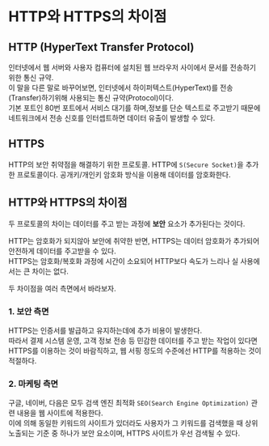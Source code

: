 # HTTP와 HTTPS의 차이점

## HTTP (HyperText Transfer Protocol)

인터넷에서 웹 서버와 사용자 컴퓨터에 설치된 웹 브라우저 사이에서 문서를 전송하기 위한 통신 규약. <br />
이 말을 다른 말로 바꾸어보면, 인터넷에서 하이퍼텍스트(HyperText)를 전송(Transfer)하기위해 사용되는 통신 규약(Protocol)이다. <br />
기본 포트인 80번 포트에서 서비스 대기를 하며,정보를 단순 텍스트로 주고받기 때문에 네트워크에서 전송 신호를 인터셉트하면 데이터 유출이 발생할 수 있다.

## HTTPS

HTTP의 보안 취약점을 해결하기 위한 프로토콜. HTTP에 `S(Secure Socket)`을 추가한 프로토콜이다. 공개키/개인키 암호화 방식을 이용해 데이터를 암호화한다.

## HTTP와 HTTPS의 차이점

두 프로토콜의 차이는 데이터를 주고 받는 과정에 **보안** 요소가 추가된다는 것이다.

HTTP는 암호화가 되지않아 보안에 취약한 반면, HTTPS는 데이터 암호화가 추가되어 안전하게 데이터를 주고받을 수 있다. <br />
HTTPS는 암호화/복호화 과정에 시간이 소요되어 HTTP보다 속도가 느리나 실 사용에서는 큰 차이는 없다.

두 차이점을 여러 측면에서 바라보자.

### 1. 보안 측면

HTTPS는 인증서를 발급하고 유지하는데에 추가 비용이 발생한다.<br />
따라서 결제 시스템 운영, 고객 정보 전송 등 민감한 데이터를 주고 받는 작업이 있다면 HTTPS를 이용하는 것이 바람직하고, 웹 서핑 정도의 수준에선 HTTP를 적용하는 것이 적절하다.

### 2. 마케팅 측면

구글, 네이버, 다음은 모두 검색 엔진 최적화 `SEO(Search Engine Optimization)` 관련 내용을 웹 사이트에 적용한다. <br />
이에 의해 동일한 키워드의 사이트가 있더라도 사용자가 그 키워드를 검색했을 때 상위 노출되는 기준 중 하나가 보안 요소이며, HTTPS 사이트가 우선 검색될 수 있다.
